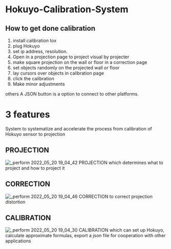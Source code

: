 # Hokuyo-Calibration-System

## How to get done calibration
1. install calibration tox
2. plug Hokuyo
3. set ip address, resolution.
4. Open in a projection page to project visual by projecter
5. make square projection on the wall or floor in a correction page
6. set objects randomly on the projected wall or floor
7. lay cursors over objects in calibration page
8. click the calibration
9. Make minor adjustments


others
A JSON button is a option to connect to other platforms. 

# 3 features
System to systematize and accelerate the process from calibration of Hokuyo sensor to projection

## PROJECTION
![_perform 2022_05_20 19_04_42](https://user-images.githubusercontent.com/65750938/170272422-61bbe4a3-74a8-4210-b51d-9dca47fc71b7.png)
PROJECTION which determines what to project and how to project it

## CORRECTION
![_perform 2022_05_20 19_04_46](https://user-images.githubusercontent.com/65750938/170272574-7b2f0823-03cb-4406-9f67-ef6ddfb71a76.png)
CORRECTION to correct projection distortion

## CALIBRATION
![_perform 2022_05_20 19_04_30](https://user-images.githubusercontent.com/65750938/170272685-90dcccf2-1e75-4a06-96f3-82485bd213cd.png)
CALIBRATION which can set up Hokuyo, calculate approximate formulas, export a json file for cooperation with other applications
